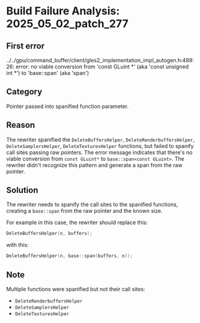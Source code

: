 # Build Failure Analysis: 2025_05_02_patch_277

## First error

../../gpu/command_buffer/client/gles2_implementation_impl_autogen.h:489:26: error: no viable conversion from 'const GLuint *' (aka 'const unsigned int *') to 'base::span<const GLuint>' (aka 'span<const unsigned int>')

## Category
Pointer passed into spanified function parameter.

## Reason
The rewriter spanified the `DeleteBuffersHelper`, `DeleteRenderbuffersHelper`, `DeleteSamplersHelper`, `DeleteTexturesHelper` functions, but failed to spanify call sites passing raw pointers. The error message indicates that there's no viable conversion from `const GLuint*` to `base::span<const GLuint>`. The rewriter didn't recognize this pattern and generate a span from the raw pointer.

## Solution
The rewriter needs to spanify the call sites to the spanified functions, creating a `base::span` from the raw pointer and the known size.

For example in this case, the rewriter should replace this:
```c++
DeleteBuffersHelper(n, buffers);
```
with this:
```c++
DeleteBuffersHelper(n, base::span(buffers, n));
```

## Note
Multiple functions were spanified but not their call sites:
- `DeleteRenderbuffersHelper`
- `DeleteSamplersHelper`
- `DeleteTexturesHelper`